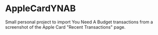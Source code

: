 # AppleCardYNAB

Small personal project to import You Need A Budget transactions from a screenshot of the Apple Card "Recent Transactions" page.

